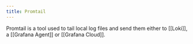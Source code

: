 ```yaml
---
title: Promtail
---
```



Promtail is a tool used to tail local log files and send them either to [[Loki]], a [[Grafana Agent]] or [[Grafana Cloud]].